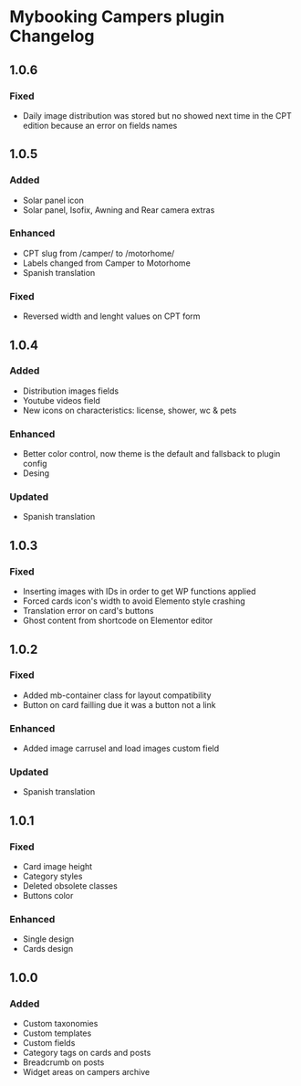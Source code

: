 # Mybooking Campers plugin Changelog

## 1.0.6

### Fixed
- Daily image distribution was stored but no showed next time in the CPT edition because
an error on fields names

## 1.0.5

### Added
- Solar panel icon
- Solar panel, Isofix, Awning and Rear camera extras

### Enhanced
- CPT slug from /camper/ to /motorhome/
- Labels changed from Camper to Motorhome
- Spanish translation

### Fixed
- Reversed width and lenght values on CPT form

## 1.0.4

### Added
- Distribution images fields
- Youtube videos field
- New icons on characteristics: license, shower, wc & pets

### Enhanced
- Better color control, now theme is the default and fallsback to plugin config
- Desing

### Updated
- Spanish translation

## 1.0.3

### Fixed
- Inserting images with IDs in order to get WP functions applied
- Forced cards icon's width to avoid Elemento style crashing
- Translation error on card's buttons
- Ghost content from shortcode on Elementor editor

## 1.0.2

### Fixed
- Added mb-container class for layout compatibility
- Button on card failling due it was a button not a link

### Enhanced
- Added image carrusel and load images custom field

### Updated
- Spanish translation

## 1.0.1

### Fixed
- Card image height
- Category styles
- Deleted obsolete classes
- Buttons color

### Enhanced
- Single design
- Cards design

## 1.0.0

### Added
- Custom taxonomies
- Custom templates
- Custom fields
- Category tags on cards and posts
- Breadcrumb on posts
- Widget areas on campers archive
